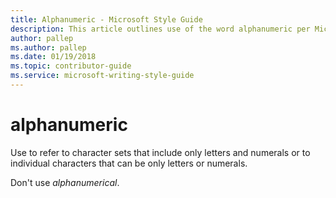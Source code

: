 ```yaml
---
title: Alphanumeric - Microsoft Style Guide
description: This article outlines use of the word alphanumeric per Microsoft style guidelines.
author: pallep
ms.author: pallep
ms.date: 01/19/2018
ms.topic: contributor-guide
ms.service: microsoft-writing-style-guide
---
```


# alphanumeric

Use
to refer to character sets that include only letters and numerals or to
individual characters that can be only letters or numerals.

Don't use *alphanumerical*.
